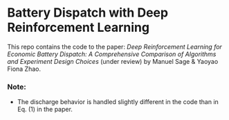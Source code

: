 # Battery Dispatch with Deep Reinforcement Learning

This repo contains the code to the paper: *Deep Reinforcement Learning for Economic Battery Dispatch: A Comprehensive Comparison of Algorithms and Experiment Design Choices* (under review)
by Manuel Sage & Yaoyao Fiona Zhao.

### Note:
- The discharge behavior is handled slightly different in the code than in Eq. (1) in the paper.
